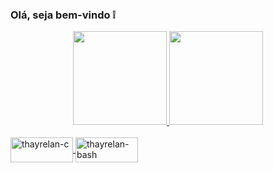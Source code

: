 ###  Olá, seja bem-vindo ❕




<div align="center">
  <a href="https://github.com/thayrelan">
  <img height="150em" src="https://github-readme-stats.vercel.app/api?username=thayrelan&show_icons=true&theme=dark&include_all_commits=true&count_private=true"/>
  <img height="150em" src="https://github-readme-stats.vercel.app/api/top-langs/?username=thayrelan&layout=compact&langs_count=7&theme=dark"/>
</div>

  <div style="display: inline_block"><br>
  <img align="center" alt="thayrelan-c" height="40" width="100" src="https://cdn.jsdelivr.net/gh/devicons/devicon/icons/c/c-original.svg">
  <img align="center" alt="thayrelan-bash" height="40" width="100" src="https://cdn.jsdelivr.net/gh/devicons/devicon/icons/bash/bash-original.svg">

</div>
